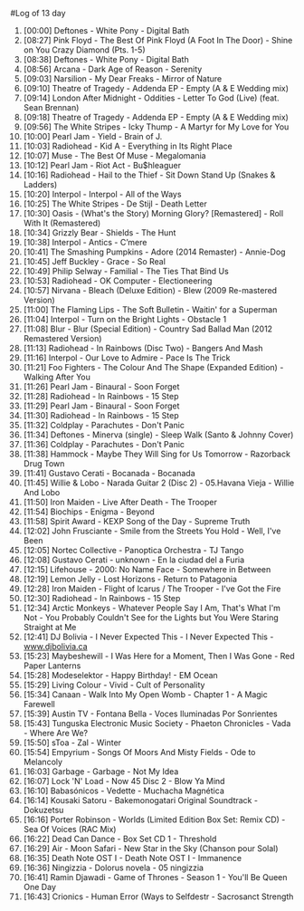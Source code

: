 #Log of 13 day

1. [00:00] Deftones - White Pony - Digital Bath
1. [08:27] Pink Floyd - The Best Of Pink Floyd (A Foot In The Door) - Shine on You Crazy Diamond (Pts. 1-5)
1. [08:38] Deftones - White Pony - Digital Bath
1. [08:56] Arcana - Dark Age of Reason - Serenity
1. [09:03] Narsilion - My Dear Freaks - Mirror of Nature
1. [09:10] Theatre of Tragedy - Addenda EP - Empty (A & E Wedding mix)
1. [09:14] London After Midnight - Oddities - Letter To God (Live) (feat. Sean Brennan)
1. [09:18] Theatre of Tragedy - Addenda EP - Empty (A & E Wedding mix)
1. [09:56] The White Stripes - Icky Thump - A Martyr for My Love for You
1. [10:00] Pearl Jam - Yield - Brain of J.
1. [10:03] Radiohead - Kid A - Everything in Its Right Place
1. [10:07] Muse - The Best Of Muse - Megalomania
1. [10:12] Pearl Jam - Riot Act - Bu$hleaguer
1. [10:16] Radiohead - Hail to the Thief - Sit Down Stand Up (Snakes & Ladders)
1. [10:20] Interpol - Interpol - All of the Ways
1. [10:25] The White Stripes - De Stijl - Death Letter
1. [10:30] Oasis - (What's the Story) Morning Glory? [Remastered] - Roll With It (Remastered)
1. [10:34] Grizzly Bear - Shields - The Hunt
1. [10:38] Interpol - Antics - C’mere
1. [10:41] The Smashing Pumpkins - Adore (2014 Remaster) - Annie-Dog
1. [10:45] Jeff Buckley - Grace - So Real
1. [10:49] Philip Selway - Familial - The Ties That Bind Us
1. [10:53] Radiohead - OK Computer - Electioneering
1. [10:57] Nirvana - Bleach (Deluxe Edition) - Blew (2009 Re-mastered Version)
1. [11:00] The Flaming Lips - The Soft Bulletin - Waitin' for a Superman
1. [11:04] Interpol - Turn on the Bright Lights - Obstacle 1
1. [11:08] Blur - Blur (Special Edition) - Country Sad Ballad Man (2012 Remastered Version)
1. [11:13] Radiohead - In Rainbows (Disc Two) - Bangers And Mash
1. [11:16] Interpol - Our Love to Admire - Pace Is The Trick
1. [11:21] Foo Fighters - The Colour And The Shape (Expanded Edition) - Walking After You
1. [11:26] Pearl Jam - Binaural - Soon Forget
1. [11:28] Radiohead - In Rainbows - 15 Step
1. [11:29] Pearl Jam - Binaural - Soon Forget
1. [11:30] Radiohead - In Rainbows - 15 Step
1. [11:32] Coldplay - Parachutes - Don't Panic
1. [11:34] Deftones - Minerva (single) - Sleep Walk (Santo & Johnny Cover)
1. [11:36] Coldplay - Parachutes - Don't Panic
1. [11:38] Hammock - Maybe They Will Sing for Us Tomorrow - Razorback Drug Town
1. [11:41] Gustavo Cerati - Bocanada - Bocanada
1. [11:45] Willie & Lobo - Narada Guitar 2 (Disc 2) - 05.Havana Vieja - Willie And Lobo
1. [11:50] Iron Maiden - Live After Death - The Trooper
1. [11:54] Biochips - Enigma - Beyond
1. [11:58] Spirit Award - KEXP Song of the Day - Supreme Truth
1. [12:02] John Frusciante - Smile from the Streets You Hold - Well, I've Been
1. [12:05] Nortec Collective - Panoptica Orchestra - TJ Tango
1. [12:08] Gustavo Cerati - unknown - En la ciudad del a Furia
1. [12:15] Lifehouse - 2000: No Name Face - Somewhere in Between
1. [12:19] Lemon Jelly - Lost Horizons - Return to Patagonia
1. [12:28] Iron Maiden - Flight of Icarus / The Trooper - I've Got the Fire
1. [12:30] Radiohead - In Rainbows - 15 Step
1. [12:34] Arctic Monkeys - Whatever People Say I Am, That's What I'm Not - You Probably Couldn't See for the Lights but You Were Staring Straight at Me
1. [12:41] DJ Bolivia - I Never Expected This - I Never Expected This - www.djbolivia.ca
1. [15:23] Maybeshewill - I Was Here for a Moment, Then I Was Gone - Red Paper Lanterns
1. [15:28] Modeselektor - Happy Birthday! - EM Ocean
1. [15:29] Living Colour - Vivid - Cult of Personality
1. [15:34] Canaan - Walk Into My Open Womb - Chapter 1 - A Magic Farewell
1. [15:39] Austin TV - Fontana Bella - Voces Iluminadas Por Sonrientes
1. [15:43] Tunguska Electronic Music Society - Phaeton Chronicles - Vada - Where Are We?
1. [15:50] sToa - Zal - Winter
1. [15:54] Empyrium - Songs Of Moors And Misty Fields - Ode to Melancoly
1. [16:03] Garbage - Garbage - Not My Idea
1. [16:07] Lock 'N' Load - Now 45 Disc 2 - Blow Ya Mind
1. [16:10] Babasónicos - Vedette - Muchacha Magnética
1. [16:14] Kousaki Satoru - Bakemonogatari Original Soundtrack - Dokuzetsu
1. [16:16] Porter Robinson - Worlds (Limited Edition Box Set: Remix CD) - Sea Of Voices (RAC Mix)
1. [16:22] Dead Can Dance - Box Set CD 1 - Threshold
1. [16:29] Air - Moon Safari - New Star in the Sky (Chanson pour Solal)
1. [16:35] Death Note OST I - Death Note OST I - Immanence
1. [16:36] Ningizzia - Dolorus novela - 05 ningizzia
1. [16:41] Ramin Djawadi - Game of Thrones - Season 1 - You'll Be Queen One Day
1. [16:43] Crionics - Human Error (Ways to Selfdestr - Sacrosanct Strength
